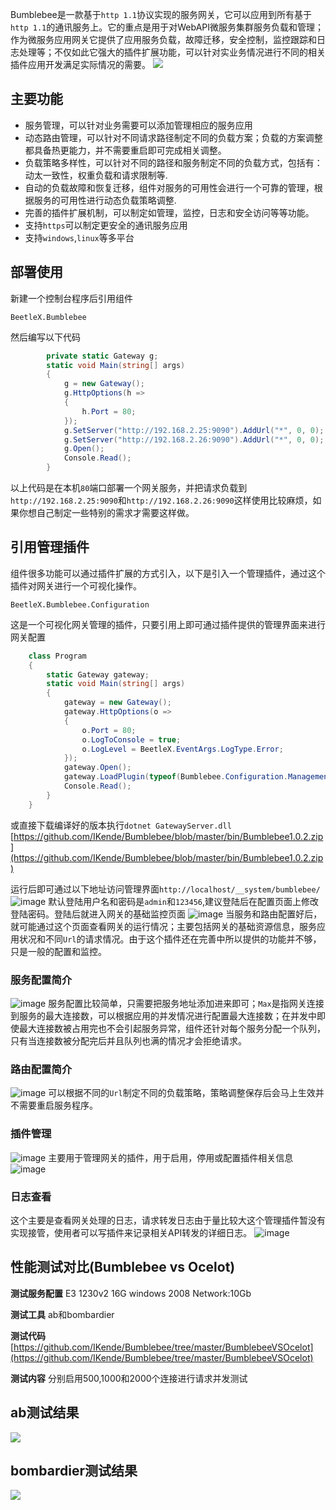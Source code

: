 Bumblebee是一款基于`http 1.1`协议实现的服务网关，它可以应用到所有基于`http 1.1`的通讯服务上。它的重点是用于对WebAPI微服务集群服务负载和管理；作为微服务应用网关它提供了应用服务负载，故障迁移，安全控制，监控跟踪和日志处理等；不仅如此它强大的插件扩展功能，可以针对实业务情况进行不同的相关插件应用开发满足实际情况的需要。
![](https://i.imgur.com/uIb9y7I.jpg)
## 主要功能
- 服务管理，可以针对业务需要可以添加管理相应的服务应用
- 动态路由管理，可以针对不同请求路径制定不同的负载方案；负载的方案调整都具备热更能力，并不需要重启即可完成相关调整。
- 负载策略多样性，可以针对不同的路径和服务制定不同的负载方式，包括有：动太一致性，权重负载和请求限制等.
- 自动的负载故障和恢复迁移，组件对服务的可用性会进行一个可靠的管理，根据服务的可用性进行动态负载策略调整.
- 完善的插件扩展机制，可以制定如管理，监控，日志和安全访问等等功能。
- 支持`https`可以制定更安全的通讯服务应用
- 支持`windows`,`linux`等多平台
## 部署使用
 新建一个控制台程序后引用组件
```
BeetleX.Bumblebee
```
然后编写以下代码
``` csharp
        private static Gateway g;
        static void Main(string[] args)
        {
            g = new Gateway();
            g.HttpOptions(h =>
            {
                h.Port = 80;
            });
            g.SetServer("http://192.168.2.25:9090").AddUrl("*", 0, 0);
            g.SetServer("http://192.168.2.26:9090").AddUrl("*", 0, 0);
            g.Open();
            Console.Read();
        }
```
以上代码是在本机`80`端口部署一个网关服务，并把请求负载到`http://192.168.2.25:9090`和`http://192.168.2.26:9090`这样使用比较麻烦，如果你想自己制定一些特别的需求才需要这样做。
## 引用管理插件
组件很多功能可以通过插件扩展的方式引入，以下是引入一个管理插件，通过这个插件对网关进行一个可视化操作。
```
BeetleX.Bumblebee.Configuration
```
这是一个可视化网关管理的插件，只要引用上即可通过插件提供的管理界面来进行网关配置
``` csharp
    class Program
    {
        static Gateway gateway;
        static void Main(string[] args)
        {
            gateway = new Gateway();
            gateway.HttpOptions(o =>
            {
                o.Port = 80;
                o.LogToConsole = true;
                o.LogLevel = BeetleX.EventArgs.LogType.Error;
            });
            gateway.Open();
            gateway.LoadPlugin(typeof(Bumblebee.Configuration.Management).Assembly);
            Console.Read();
        }
    }
```
或直接下载编译好的版本执行`dotnet GatewayServer.dll`
[https://github.com/IKende/Bumblebee/blob/master/bin/Bumblebee1.0.2.zip](https://github.com/IKende/Bumblebee/blob/master/bin/Bumblebee1.0.2.zip)

运行后即可通过以下地址访问管理界面`http://localhost/__system/bumblebee/`
![image](https://user-images.githubusercontent.com/2564178/65938281-24aa3b80-e455-11e9-8113-05ce661ee635.png)
默认登陆用户名和密码是`admin`和`123456`,建议登陆后在配置页面上修改登陆密码。登陆后就进入网关的基础监控页面
![image](https://user-images.githubusercontent.com/2564178/65939079-66d47c80-e457-11e9-926b-df64e5ff7ee3.png)
当服务和路由配置好后，就可能通过这个页面查看网关的运行情况；主要包括网关的基础资源信息，服务应用状况和不同`Url`的请求情况。由于这个插件还在完善中所以提供的功能并不够，只是一般的配置和监控。
### 服务配置简介
![image](https://user-images.githubusercontent.com/2564178/65813190-43fe5a00-e204-11e9-82fd-8ae273fc6f62.png)
服务配置比较简单，只需要把服务地址添加进来即可；`Max`是指网关连接到服务的最大连接数，可以根据应用的并发情况进行配置最大连接数；在并发中即使最大连接数被占用完也不会引起服务异常，组件还针对每个服务分配一个队列，只有当连接数被分配完后并且队列也满的情况才会拒绝请求。
### 路由配置简介
![image](https://user-images.githubusercontent.com/2564178/65813269-9ee48100-e205-11e9-96ae-823b8a7b4052.png)
可以根据不同的`Url`制定不同的负载策略，策略调整保存后会马上生效并不需要重启服务程序。

### 插件管理
![image](https://user-images.githubusercontent.com/2564178/66125055-94b4ef00-e618-11e9-9a02-799e70cddb00.png)
主要用于管理网关的插件，用于启用，停用或配置插件相关信息
![image](https://user-images.githubusercontent.com/2564178/65938394-6e932180-e455-11e9-947e-db0a5cfcb708.png)
### 日志查看
这个主要是查看网关处理的日志，请求转发日志由于量比较大这个管理插件暂没有实现接管，使用者可以写插件来记录相关API转发的详细日志。
![image](https://user-images.githubusercontent.com/2564178/65813304-2631f480-e206-11e9-8a06-a799edcba51c.png)
## 性能测试对比(Bumblebee vs Ocelot)
**测试服务配置** E3 1230v2 16G windows 2008  Network:10Gb

**测试工具** ab和bombardier

**测试代码** [https://github.com/IKende/Bumblebee/tree/master/BumblebeeVSOcelot](https://github.com/IKende/Bumblebee/tree/master/BumblebeeVSOcelot)


**测试内容** 分别启用500,1000和2000个连接进行请求并发测试

## ab测试结果
![](https://i.imgur.com/rE97kRQ.png)
## bombardier测试结果
![](https://i.imgur.com/6BfQVjo.png)
